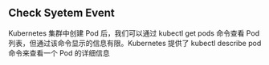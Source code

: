 ## Check Syetem Event
Kubernetes 集群中创建 Pod 后，我们可以通过 kubectl get pods 命令查看 Pod 列表，但通过该命令显示的信息有限。Kubernetes 提供了 kubectl describe pod 命令来查看一个 Pod 的详细信息